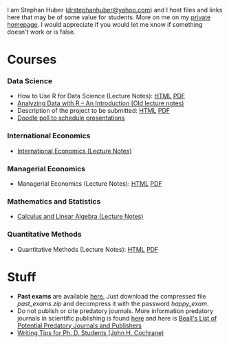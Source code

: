 I am Stephan Huber (drstephanhuber@yahoo.com) and I host files and links here that may be of some value for students. More on me on my [private homepage](www.t1p.de/stephanhuber).
I would appreciate if you would let me know if something doesn't work or is false.

# Courses

### Data Science
- How to Use R for Data Science (Lecture Notes): [HTML](https://hubchev.github.io/ds/) [PDF](https://raw.githubusercontent.com/hubchev/hubchev.github.io/main/ds/_main.pdf)
- [Analyzing Data with R – An Introduction (Old lecture notes)](https://raw.githubusercontent.com/hubchev/hubchev.github.io/main/various/rcourse_book.pdf)
- Description of the project to be submitted: [HTML](https://htmlpreview.github.io/?https://github.com/hubchev/courses/blob/main/rmd/23-04_ds-project-desc.html) [PDF](https://raw.githubusercontent.com/hubchev/courses/main/rmd/23-04_ds-project-desc.pdf)
- [Doodle poll to schedule presentations](https://doodle.com/meeting/participate/id/bojvq6Ya)

### International Economics
- [International Economics (Lecture Notes)](https://raw.githubusercontent.com/hubchev/hubchev.github.io/main/various/ie_a4.pdf)

### Managerial Economics
- Managerial Economics (Lecture Notes): [HTML](https://hubchev.github.io/me/) [PDF](https://raw.githubusercontent.com/hubchev/hubchev.github.io/main/me/_main.pdf)

### Mathematics and Statistics
- [Calculus and Linear Algebra (Lecture Notes)](https://raw.githubusercontent.com/hubchev/hubchev.github.io/main/various/cla_A4.pdf)

### Quantitative Methods
- Quantitative Methods (Lecture Notes): [HTML](https://hubchev.github.io/qm/)  [PDF](https://raw.githubusercontent.com/hubchev/hubchev.github.io/main/qm/_main.pdf)  

# Stuff

- __Past exams__ are available [here.](https://github.com/hubchev/courses/tree/main/exams) Just download the compressed file _past\_exams.zip_ and decompress it with the password _happy\_exam_.
- Do not publish or cite predatory journals. More information predatory journals in scientific publishing is found [here](https://predatoryreports.org/home) and here is [Beall's List of Potential Predatory Journals and Publishers](https://beallslist.net/)
- [Writing Tips for Ph. D. Students (John H. Cochrane)](https://static1.squarespace.com/static/5e6033a4ea02d801f37e15bb/t/5eda74919c44fa5f87452697/1591374993570/phd_paper_writing.pdf)

